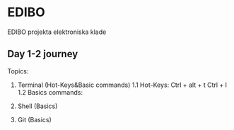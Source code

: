# EDIBO
EDIBO projekta elektroniska klade

## Day 1-2 journey

Topics:
1. Terminal (Hot-Keys&Basic commands)
  1.1 Hot-Keys:
  Ctrl + alt + t
  Ctrl + l
  1.2 Basics commands:
  
2. Shell (Basics)
3. Git (Basics)
